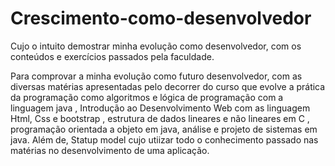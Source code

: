 # Crescimento-como-desenvolvedor
Cujo o intuito demostrar minha evolução como desenvolvedor, com os conteúdos e exercícios passados pela faculdade.

Para comprovar a minha evolução como futuro desenvolvedor, com as diversas matérias apresentadas pelo decorrer do curso que evolve a prática da programação como algoritmos e lógica de programação com a linguagem java , Introdução ao Desenvolvimento Web com as linguagem Html, Css e bootstrap , estrutura de dados lineares e não lineares em C , programação orientada a objeto em java, análise e projeto de sistemas em java. Além de, Statup model cujo utiizar todo o conhecimento passado nas matérias no desenvolvimento de uma aplicação.
 
 
 
 
